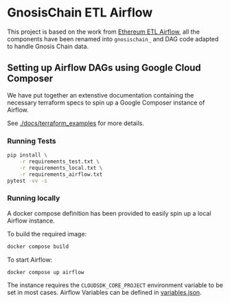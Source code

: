 # GnosisChain ETL Airflow

This project is based on the work from [Ethereum ETL Airflow](https://github.com/blockchain-etl/ethereum-etl-airflow), all the components have been renamed into `gnosischain_` and DAG code adapted to handle Gnosis Chain data. 

## Setting up Airflow DAGs using Google Cloud Composer

We have put together an extenstive documentation containing the necessary terraform specs to spin up a Google Composer instance of Airflow.

See [./docs/terraform_examples](./docs/terraform_examples) for more details.


### Running Tests

```bash
pip install \
    -r requirements_test.txt \
    -r requirements_local.txt \
    -r requirements_airflow.txt
pytest -vv -s
```

### Running locally
A docker compose definition has been provided to easily spin up a local Airflow instance.

To build the required image:
```bash
docker compose build
```
To start Airflow:
```bash
docker compose up airflow
```

The instance requires the `CLOUDSDK_CORE_PROJECT` environment variable to be set in most cases. Airflow Variables can be defined in [variables.json](./docker/variables.json).

